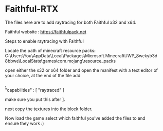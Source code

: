 # Faithful-RTX
The files here are to add raytracing for both Faithful x32 and x64.


Faithful website : https://faithfulpack.net


Steps to enable raytracing with Faithful

Locate the path of minecraft resource packs: C:\Users\You\AppData\Local\Packages\Microsoft.MinecraftUWP_8wekyb3d8bbwe\LocalState\games\com.mojang\resource_packs

open either the x32 or x64 folder and open the manifest with a text editor of your choice, at the end of the file add





,  
     "capabilities" : [
       "raytraced"
     ]




make sure you put this after ].

next copy the textures into the block folder.

Now load the game select which faithful you've added the files to and ensure they work :)
